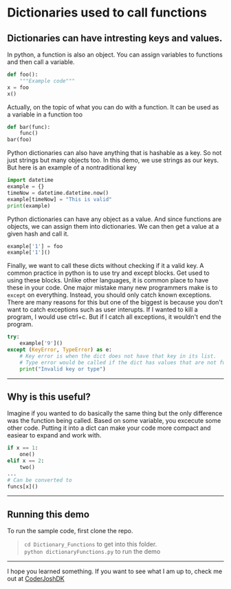 # Dictionaries used to call functions

## Dictionaries can have intresting keys and values.

In python, a function is also an object. You can assign variables to functions and then call a variable.
```py
def foo():
    """Example code"""
x = foo
x()
```  
Actually, on the topic of what you can do with a function. It can be used as a variable in a function too
```py
def bar(func):
    func()
bar(foo)
```

Python dictionaries can also have anything that is hashable as a key. So not just strings but many objects too. In this demo, we use strings as our keys. But here is an example of a nontraditional key
```py
import datetime
example = {}
timeNow = datetime.datetime.now()
example[timeNow] = "This is valid"
print(example)
```  

Python dictionaries can have any object as a value. And since functions are objects, we can assign them into dictionaries. We can then get a value at a given hash and call it.
```py
example['1'] = foo
example['1']()
```

Finally, we want to call these dicts without checking if it a valid key. A common practice in python is to use try and except blocks. Get used to using these blocks. Unlike other languages, it is common place to have these in your code. One major mistake many new programmers make is to `except` on everything. Instead, you should only catch known exceptions. There are many reasons for this but one of the biggest is because you don't want to catch exceptions such as user interupts. If I wanted to kill a program, I would use ctrl+c. But if I catch all exceptions, it wouldn't end the program.
```py
try:
    example['9']()
except (KeyError, TypeError) as e:
    # Key error is when the dict does not have that key in its list. 
    # Type error would be called if the dict has values that are not functions but we try to call it.
    print("Invalid key or type")
```

---
## Why is this useful?  
Imagine if you wanted to do basically the same thing but the only difference was the function being called. Based on some variable, you excecute some other code. Putting it into a dict can make your code more compact and easiear to expand and work with.
```py
if x == 1:
    one()
elif x == 2:
    two()
...
# Can be converted to
funcs[x]()
```

---
## Running this demo

To run the sample code, first clone the repo. 
 > `cd Dictionary_Functions` to get into this folder.   
 > `python dictionaryFunctions.py` to run the demo

---
I hope you learned something. If you want to see what I am up to, check me out at [CoderJoshDK](https://github.com/CoderJoshDK)
